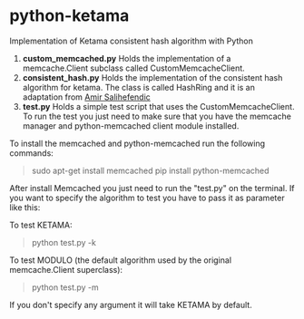python-ketama
=============

Implementation of Ketama consistent hash algorithm with Python

1. **custom_memcached.py**
    Holds the implementation of a memcache.Client subclass called CustomMemcacheClient.
2. **consistent_hash.py**
    Holds the implementation of the consistent hash algorithm for ketama. The class is called HashRing and it is an adaptation from [Amir Salihefendic](http://amix.dk/blog/post/19367)
3. **test.py**
    Holds a simple test script that uses the CustomMemcacheClient. To run the test you just need to make sure that you have the memcache manager and python-memcached client module installed.

To install the memcached and python-memcached run the following commands:

> sudo apt-get install memcached
> pip install python-memcached

After install Memcached you just need to run the "test.py" on the terminal. If you want to specify the algorithm to test you have to pass it as parameter like this:

To test KETAMA:
> python test.py -k

To test MODULO (the default algorithm used by the original memcache.Client superclass):
> python test.py -m

If you don't specify any argument it will take KETAMA by default.

